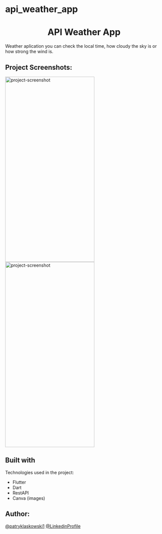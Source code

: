 # api_weather_app

<h1 align="center" id="title">API Weather App</h1>

<p id="description"> Weather aplication you can check the local time, how cloudy the sky is or how strong the wind is. </p>

<h2>Project Screenshots:</h2>

<div style="display: flex; justify-content: space-between; flex-wrap: wrap;">

 <img src="https://i.ibb.co/yf0NqtM/2.png" alt="project-screenshot" width="285" height="590">
 <img src="https://i.ibb.co/sggYhSv/1.png" alt="project-screenshot" width="285" height="590">

</div>


<h2> Built with</h2>

Technologies used in the project:

*   Flutter
*   Dart
*   RestAPI
*   Canva (images)

<h2> Author:</h2>

[@patryklaskowski1](https://github.com/patryklaskowski1) 
[@LinkedinProfile](https://www.linkedin.com/in/patryk-l-363329189/) 

